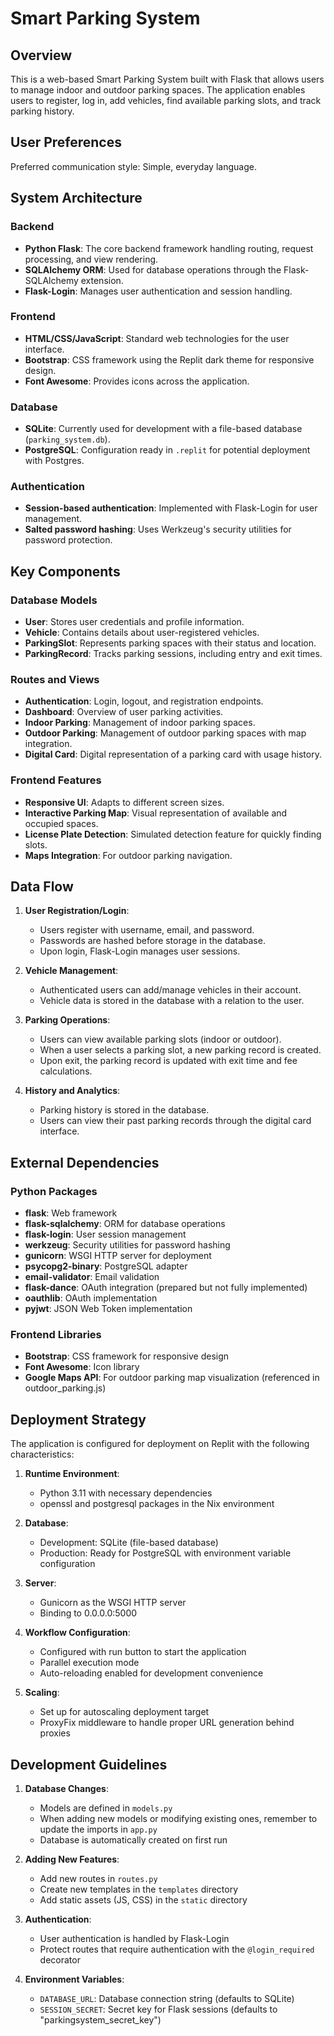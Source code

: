 # Smart Parking System

## Overview

This is a web-based Smart Parking System built with Flask that allows users to manage indoor and outdoor parking spaces. The application enables users to register, log in, add vehicles, find available parking slots, and track parking history.

## User Preferences

Preferred communication style: Simple, everyday language.

## System Architecture

### Backend
- **Python Flask**: The core backend framework handling routing, request processing, and view rendering.
- **SQLAlchemy ORM**: Used for database operations through the Flask-SQLAlchemy extension.
- **Flask-Login**: Manages user authentication and session handling.

### Frontend
- **HTML/CSS/JavaScript**: Standard web technologies for the user interface.
- **Bootstrap**: CSS framework using the Replit dark theme for responsive design.
- **Font Awesome**: Provides icons across the application.

### Database
- **SQLite**: Currently used for development with a file-based database (`parking_system.db`).
- **PostgreSQL**: Configuration ready in `.replit` for potential deployment with Postgres.

### Authentication
- **Session-based authentication**: Implemented with Flask-Login for user management.
- **Salted password hashing**: Uses Werkzeug's security utilities for password protection.

## Key Components

### Database Models
- **User**: Stores user credentials and profile information.
- **Vehicle**: Contains details about user-registered vehicles.
- **ParkingSlot**: Represents parking spaces with their status and location.
- **ParkingRecord**: Tracks parking sessions, including entry and exit times.

### Routes and Views
- **Authentication**: Login, logout, and registration endpoints.
- **Dashboard**: Overview of user parking activities.
- **Indoor Parking**: Management of indoor parking spaces.
- **Outdoor Parking**: Management of outdoor parking spaces with map integration.
- **Digital Card**: Digital representation of a parking card with usage history.

### Frontend Features
- **Responsive UI**: Adapts to different screen sizes.
- **Interactive Parking Map**: Visual representation of available and occupied spaces.
- **License Plate Detection**: Simulated detection feature for quickly finding slots.
- **Maps Integration**: For outdoor parking navigation.

## Data Flow

1. **User Registration/Login**:
   - Users register with username, email, and password.
   - Passwords are hashed before storage in the database.
   - Upon login, Flask-Login manages user sessions.

2. **Vehicle Management**:
   - Authenticated users can add/manage vehicles in their account.
   - Vehicle data is stored in the database with a relation to the user.

3. **Parking Operations**:
   - Users can view available parking slots (indoor or outdoor).
   - When a user selects a parking slot, a new parking record is created.
   - Upon exit, the parking record is updated with exit time and fee calculations.

4. **History and Analytics**:
   - Parking history is stored in the database.
   - Users can view their past parking records through the digital card interface.

## External Dependencies

### Python Packages
- **flask**: Web framework
- **flask-sqlalchemy**: ORM for database operations
- **flask-login**: User session management
- **werkzeug**: Security utilities for password hashing
- **gunicorn**: WSGI HTTP server for deployment
- **psycopg2-binary**: PostgreSQL adapter
- **email-validator**: Email validation
- **flask-dance**: OAuth integration (prepared but not fully implemented)
- **oauthlib**: OAuth implementation
- **pyjwt**: JSON Web Token implementation

### Frontend Libraries
- **Bootstrap**: CSS framework for responsive design
- **Font Awesome**: Icon library
- **Google Maps API**: For outdoor parking map visualization (referenced in outdoor_parking.js)

## Deployment Strategy

The application is configured for deployment on Replit with the following characteristics:

1. **Runtime Environment**:
   - Python 3.11 with necessary dependencies
   - openssl and postgresql packages in the Nix environment

2. **Database**:
   - Development: SQLite (file-based database)
   - Production: Ready for PostgreSQL with environment variable configuration

3. **Server**:
   - Gunicorn as the WSGI HTTP server
   - Binding to 0.0.0.0:5000

4. **Workflow Configuration**:
   - Configured with run button to start the application
   - Parallel execution mode
   - Auto-reloading enabled for development convenience

5. **Scaling**:
   - Set up for autoscaling deployment target
   - ProxyFix middleware to handle proper URL generation behind proxies

## Development Guidelines

1. **Database Changes**:
   - Models are defined in `models.py`
   - When adding new models or modifying existing ones, remember to update the imports in `app.py`
   - Database is automatically created on first run

2. **Adding New Features**:
   - Add new routes in `routes.py`
   - Create new templates in the `templates` directory
   - Add static assets (JS, CSS) in the `static` directory

3. **Authentication**:
   - User authentication is handled by Flask-Login
   - Protect routes that require authentication with the `@login_required` decorator

4. **Environment Variables**:
   - `DATABASE_URL`: Database connection string (defaults to SQLite)
   - `SESSION_SECRET`: Secret key for Flask sessions (defaults to "parkingsystem_secret_key")